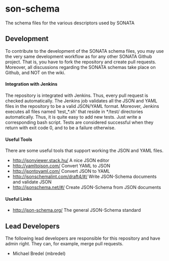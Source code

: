 # son-schema
The schema files for the various descriptors used by SONATA

## Development

To contribute to the development of the SONATA schema files, you may use the very same development workflow as for any other SONATA Github project. That is, you have to fork the repository and create pull requests. Moreover, all discussions regarding the SONATA schemas take place on Github, and NOT on the wiki.

#### Integration with Jenkins

The repository is integrated with Jenkins. Thus, every pull request is checked automatically. The Jenkins job validates all the JSON and YAML files in the repository to be a valid JSON/YAML format. Moreover, Jenkins executes all files named 'test_*.sh' that reside in */test/ directories automatically. Thus, it is quite easy to add new tests. Just write a corresponding bash script. Tests are considered successful when they return with exit code 0, and to be a failure otherwise.

#### Useful Tools

There are some useful tools that support working the JSON and YAML files.

- http://jsonviewer.stack.hu/ A nice JSON editor
- http://yamltojson.com/ Convert YAML to JSON
- http://jsontoyaml.com/ Convert JSON to YAML
- http://jsonschemalint.com/draft4/#/ Write JSON-Schema documents and validate JSON
- http://jsonschema.net/#/ Create JSON-Schema from JSON documents

#### Useful Links

- http://json-schema.org/ The general JSON-Schema standard

## Lead Developers

The following lead developers are responsible for this repository and have admin right. They can, for example, merge pull requests.

- Michael Bredel (mbredel)

